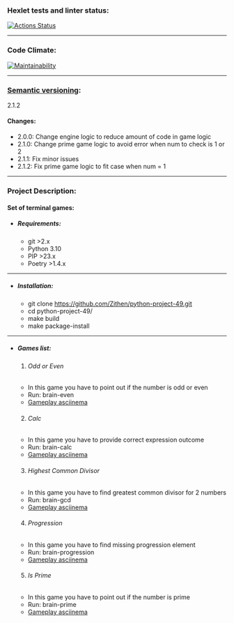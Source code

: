 ### Hexlet tests and linter status:
[![Actions Status](https://github.com/Zithen/python-project-49/workflows/hexlet-check/badge.svg)](https://github.com/Zithen/python-project-49/actions)

---

### Code Climate:
[![Maintainability](https://api.codeclimate.com/v1/badges/d1721ff5250a7261cc26/maintainability)](https://codeclimate.com/github/Zithen/python-project-49/maintainability)

---

### [Semantic versioning](https://semver.org/):
2.1.2
#### Changes:
* 2.0.0: Change engine logic to reduce amount of code in game logic
* 2.1.0: Change prime game logic to avoid error when num to check is 1 or 2
* 2.1.1: Fix minor issues
* 2.1.2: Fix prime game logic to fit case when num = 1

---

### Project Description:
#### Set of terminal games:

* ##### Requirements:
  * git >2.x
  * Python 3.10
  * PIP >23.x
  * Poetry >1.4.x

---

* ##### Installation:
  * git clone https://github.com/Zithen/python-project-49.git
  * cd python-project-49/
  * make build
  * make package-install

---

* ##### Games list:
  1. ###### Odd or Even
    * In this game you have to point out if the number is odd or even
    * Run: brain-even
    * [Gameplay asciinema](https://asciinema.org/a/bpSQbw5Klj0kyFyIOXKSAqjE0)

  2. ###### Calc
    * In this game you have to provide correct expression outcome
    * Run: brain-calc
    * [Gameplay asciinema](https://asciinema.org/a/LQwk3TMs03OZb6OXOep6lNOss)

  3. ###### Highest Common Divisor
    * In this game you have to find greatest common divisor for 2 numbers 
    * Run: brain-gcd
    * [Gameplay asciinema](https://asciinema.org/a/TTdEVt3yChriArzsTSFU6y38F)

  4. ###### Progression
    * In this game you have to find missing progression element 
    * Run: brain-progression
    * [Gameplay asciinema](https://asciinema.org/a/gyghAKDaQg5OMwmlxReMjdB2z)

  5. ###### Is Prime
    * In this game you have to point out if the number is prime 
    * Run: brain-prime
    * [Gameplay asciinema](https://asciinema.org/a/rrOVluBP5gOAkDmhlZGayuIgB)